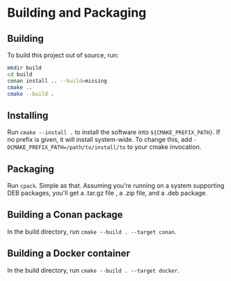 # Building and Packaging

## Building

To build this project out of source, run:

```bash
mkdir build
cd build
conan install .. --build=missing
cmake ..
cmake --build .
```

## Installing

Run `cmake --install .` to install the software into `${CMAKE_PREFIX_PATH}`. If no prefix is given, it will install
 system-wide. To change this, add `-DCMAKE_PREFIX_PATH=/path/to/install/to` to your cmake invocation.

## Packaging

Run `cpack`. Simple as that. Assuming you're running on a system supporting DEB packages, you'll get a .tar.gz file
, a .zip file, and a .deb package.

## Building a Conan package

In the build directory, run `cmake --build . --target conan`.

## Building a Docker container

In the build directory, run `cmake --build . --target docker`.
